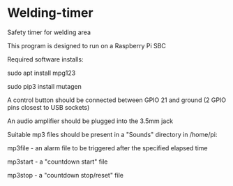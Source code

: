 # Welding-timer
Safety timer for welding area

This program is designed to run on a Raspberry Pi SBC

Required software installs:

  sudo apt install mpg123
  
  sudo pip3 install mutagen
  
A control button should be connected between GPIO 21 and ground (2 GPIO pins closest to USB sockets)

An audio amplifier should be plugged into the 3.5mm jack

Suitable mp3 files should be present in a "Sounds" directory in /home/pi:

  mp3file - an alarm file to be triggered after the specified elapsed time
  
  mp3start - a "countdown start" file
  
  mp3stop - a "countdown stop/reset" file
  
  
